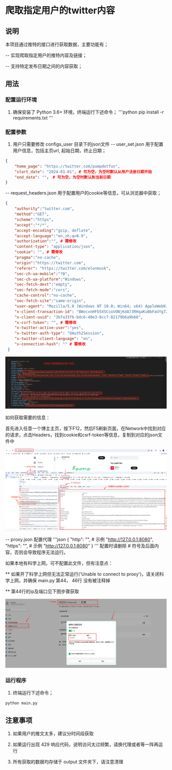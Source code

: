 # 爬取指定用户的twitter内容
## 说明
本项目通过推特的接口进行获取数据，主要功能有；

-- 实现爬取指定用户的推特内容及链接；

-- 支持特定发布日期之间的内容获取；

## 用法
### 配置运行环境
1. 确保安装了 Python 3.6+ 环境，终端运行下述命令；
'''python
pip install -r requirements.txt
'''
### 配置参数
1. 用户只需要修改 configs_user 目录下的json文件
-- user_set.json 用于配置用户信息，包括主页url, 起始日期，终止日期；
```json
{
    "home_page": "https://twitter.com/pumpdotfun", 
    "start_date": "2024-03-01", # 可为空，为空时默认从用户注册日期开始
    "end_date": ""， # 可为空，为空时默认到当前日期
}
```

-- request_headers.json 用于配置用户的cookie等信息，可从浏览器中获取；
```json
{
    "authority":"twitter.com",
    "method":"GET",
    "scheme":"https",
    "accept":"*/*",
    "accept-encoding":"gzip, deflate",
    "accept-language":"en,zh;q=0.9",
    "authorization":"", # 需修改
    "content-type": "application/json",
    "cookie": "", # 需修改
    "pragma":"no-cache",
    "origin":"https://twitter.com",
    "referer": "https://twitter.com/elonmusk",
    "sec-ch-ua-mobile":"?0",
    "sec-ch-ua-platform":"Windows",
    "sec-fetch-dest":"empty",
    "sec-fetch-mode":"cors",
    "cache-control":"no-cache",
    "sec-fetch-site":"same-origin",
    "user-agent": "Mozilla/5.0 (Windows NT 10.0; Win64; x64) AppleWebKit/537.36 (KHTML, like Gecko) Chrome/109.0.0.0 Safari/537.36",
    "x-client-transaction-id": "BWocxnHFb5XSCcoVONjKdA73RHqaKuBbFaUYg7ZVE8p+Rdld8awMLcL/1L+xG/qxRuCZ9gSTDlPry3p/le+JJiNfmz6VBg",
    "x-client-uuid": "3b7a33fb-bdc6-40e3-8cc7-82179b6a9b68",
    "x-csrf-token": "", # 需修改
    "x-twitter-active-user":"yes",
    "x-twitter-auth-type": "OAuth2Session",
    "x-twitter-client-language": "en",
    "x-connection-hash": "" # 需修改
 }
 ```

![alt text](images/headers.png)

如何获取需要的信息：

首先进入任意一个博主主页，按下F12，然后F5刷新页面，在Network中找到对应的请求，点击Headers，找到cookie和csrf-token等信息，复制到对应的json文件中

![alt text](images/config_headers.png)

-- proxy.json 配置代理
'''json
{
    "http": "", # 示例 "http://127.0.0.1:8080", 
    "https": "", # 示例 "http://127.0.0.1:8080"
}
'''
配置时请删除 # 符号及后面内容，否则会导致程序无法运行。

如果本地有科学上网，可不配置此文件，但有注意点：

** 如果开了科学上网但无法正常运行('Unable to connect to proxy')，请关闭科学上网，并确保 main.py 第44， 46行 没有被注释掉

** 第44行的ip及端口见下图步骤获取

![Image text](https://github.com/Gesge/Twitter_Post/blob/main/Twitter_Post/images/proxy.png)

### 运行程序
1. 终端运行下述命令；
```python
python main.py
```

## 注意事项
1. 如果用户的推文太多，建议分时间段获取

2. 如果运行出现 429 响应代码，说明访问太过频繁，请换代理或者等一阵再运行

3. 所有获取的数据均存储于 output 文件夹下，请注意清理

